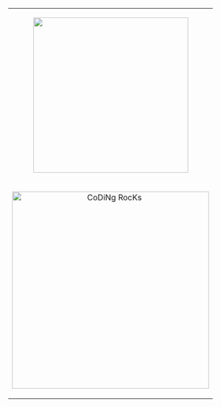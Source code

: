 
<table style="width:100%;">
  <tr>
    <td>
      <p align="center"> 
    <a href="#" title="ThucBui">
    <img width="315" align="center" src="https://github-readme-stats.vercel.app/api/top-langs/?username=BuiTriThuc&hide=c%23,powershell,Mathematica,Ruby,Objective-C,Objective-C%2b%2b,Cuda&title_color=61dafb&text_color=ffffff&icon_color=61dafb&bg_color=20232a&langs_count=8&layout=compact&border_color=61dafb&hide_border=true" />
    </a>
    </td>
    
  </tr>
  <td>
       <p align="center"> 
        <img src="https://github.com/SP-XD/SP-XD/blob/main/images/dev-working_rounded.gif?raw=true" href="https://github.com/sp-xd" alt="CoDiNg RocKs"  width="400px"/>
      </p>
    </td>
</table>


                                   


